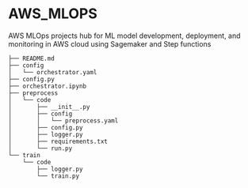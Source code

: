 # AWS_MLOPS
AWS MLOps projects hub for ML model development, deployment, and monitoring in AWS cloud using Sagemaker and Step functions
```
├── README.md
├── config
│   └── orchestrator.yaml
├── config.py
├── orchestrator.ipynb
├── preprocess
│   └── code
│       ├── __init__.py
│       ├── config
│       │   └── preprocess.yaml
│       ├── config.py
│       ├── logger.py
│       ├── requirements.txt
│       └── run.py
└── train
    └── code
        ├── logger.py
        └── train.py
```
        
  
